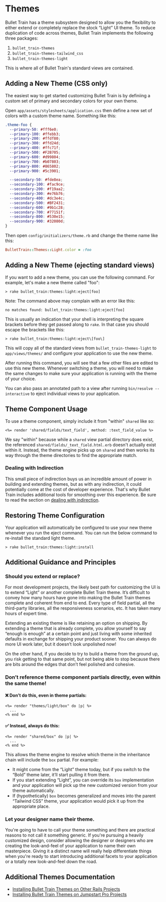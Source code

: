 # Themes

Bullet Train has a theme subsystem designed to allow you the flexibility to either extend or completely replace the stock “Light” UI theme.
To reduce duplication of code across themes, Bullet Train implements the following three packages:
1. `bullet_train-themes`
2. `bullet_train-themes-tailwind_css`
3. `bullet_train-themes-light`

This is where all of Bullet Train's standard views are contained.

## Adding a New Theme (CSS only)

The easiest way to get started customizing Bullet Train is by definiing a custom set of primary and secondary colors for your own theme.

Open `app/assets/stylesheets/application.css` then define a new set of colors with a custom theme name. Something like this:

```css
.theme-foo {
  --primary-50: #fff6e0;
  --primary-100: #ffebb3;
  --primary-200: #ffdf80;
  --primary-300: #ffd24d;
  --primary-400: #ffc71f;
  --primary-500: #F2B705;
  --primary-600: #d99804;
  --primary-700: #b07803;
  --primary-800: #865802;
  --primary-900: #5c3901;

  --secondary-50: #fde8ea;
  --secondary-100: #fac9ce;
  --secondary-200: #f19aa2;
  --secondary-300: #e76b76;
  --secondary-400: #dc3e4c;
  --secondary-500: #BF2431;
  --secondary-600: #9b1c28;
  --secondary-700: #77151f;
  --secondary-800: #530e15;
  --secondary-900: #32080d;
}
```

Then open `config/initializers/theme.rb` and change the theme name like this:

```ruby
BulletTrain::Themes::Light.color = :foo
```

## Adding a New Theme (ejecting standard views)

If you want to add a new theme, you can use the following command. For example, let's make a new theme called "foo":

```
> rake bullet_train:themes:light:eject[foo]
```

Note: The command above may complain with an error like this:

```
no matches found: bullet_train:themes:light:eject[foo]
```

This is usually an indication that your shell is interpreting the square brackets before they get passed along to `rake`.
In that case you should escape the brackets like this:

```
> rake bullet_train:themes:light:eject\[foo\]
```

This will copy all of the standard views from `bullet_train-themes-light` to `app/views/themes/` and configure your application to use the new theme.

After running this command, you will see that a few other files are edited to use this new theme. Whenever switching a theme, you will need to make the same changes to make sure your application is running with the theme of your choice.

You can also pass an annotated path to a view after running `bin/resolve --interactive` to eject individual views to your application.

## Theme Component Usage

To use a theme component, simply include it from "within" `shared` like so:

```erb
<%= render 'shared/fields/text_field', method: :text_field_value %>
```

We say "within" because while a `shared` view partial directory does exist, the referenced `shared/fields/_text_field.html.erb` doesn't actually exist within it. Instead, the theme engine picks up on `shared` and then works its way through the theme directories to find the appropriate match.

### Dealing with Indirection

This small piece of indirection buys us an incredible amount of power in building and extending themes, but as with any indirection, it could potentially come at the cost of developer experience. That's why Bullet Train includes additional tools for smoothing over this experience. Be sure to read the section on [dealing with indirection](./indirection.md).

## Restoring Theme Configuration

Your application will automatically be configured to use your new theme whenever you run the eject command. You can run the below command to re-install the standard light theme.
```
> rake bullet_train:themes:light:install
```

## Additional Guidance and Principles

### Should you extend or replace?

For most development projects, the likely best path for customizing the UI is to extend “Light” or another complete Bullet Train theme. It’s difficult to convey how many hours have gone into making the Bullet Train themes complete and coherent from end to end. Every type of field partial, all the third-party libraries, all the responsiveness scenarios, etc. It has taken many hours of expert time.

Extending an existing theme is like retaining an option on shipping. By extending a theme that is already complete, you allow yourself to say “enough is enough” at a certain point and just living with some inherited defaults in exchange for shipping your product sooner. You can always do more UI work later, but it doesn’t look unpolished now!

On the other hand, if you decide to try to build a theme from the ground up, you risk getting to that same point, but not being able to stop because there are bits around the edges that don’t feel polished and cohesive.

### Don’t reference theme component partials directly, even within the same theme!

#### ❌ Don’t do this, even in theme partials:

```erb
<%= render "themes/light/box" do |p| %>
  ...
<% end %>
```

#### ✅ Instead, always do this:

```erb
<%= render "shared/box" do |p| %>
  ...
<% end %>
```

This allows the theme engine to resolve which theme in the inheritance chain will include the `box` partial. For example:

 - It might come from the “Light” theme today, but if you switch to the “Bold” theme later, it’ll start pulling it from there.
 - If you start extending “Light”, you can override its `box` implementation and your application will pick up the new customized version from your theme automatically.
 - If (hypothetically) `box` becomes generalized and moves into the parent “Tailwind CSS” theme, your application would pick it up from the appropriate place.

### Let your designer name their theme.

You're going to have to call your theme something and there are practical reasons to not call it something generic. If you're pursuing a heavily customized design, consider allowing the designer or designers who are creating the look-and-feel of your application to name their own masterpiece. Giving it a distinct name will really help differentiate things when you're ready to start introducing additional facets to your application or a totally new look-and-feel down the road.

## Additional Themes Documentation

* [Installing Bullet Train Themes on Other Rails Projects](/docs/themes/on-other-rails-projects.md)
* [Installing Bullet Train Themes on Jumpstart Pro Projects](/docs/themes/on-jumpstart-pro-projects.md)
